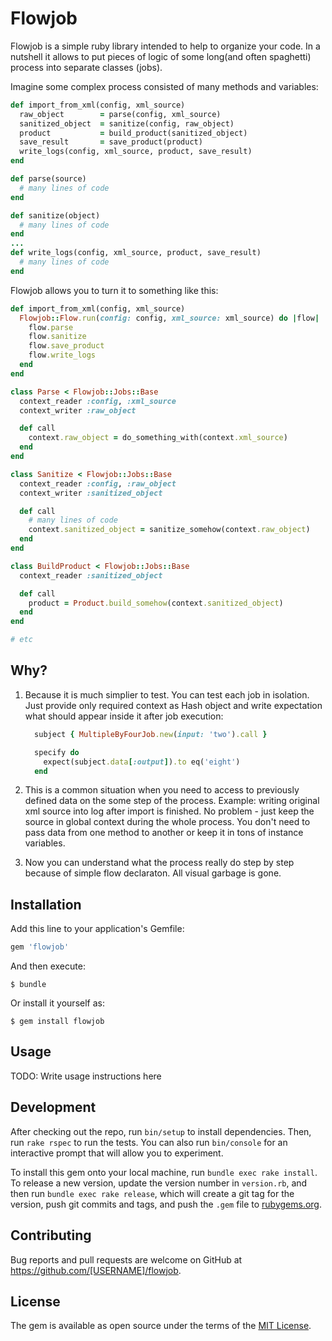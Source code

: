 # Flowjob

Flowjob is a simple ruby library intended to help to organize your code. In a nutshell it allows to put pieces of logic of some long(and often spaghetti) process into separate classes (jobs).

Imagine some complex process consisted of many methods and variables:

```ruby
def import_from_xml(config, xml_source)
  raw_object        = parse(config, xml_source)
  sanitized_object  = sanitize(config, raw_object)
  product           = build_product(sanitized_object)
  save_result       = save_product(product)
  write_logs(config, xml_source, product, save_result)
end

def parse(source)
  # many lines of code
end

def sanitize(object)
  # many lines of code
end
...
def write_logs(config, xml_source, product, save_result)
  # many lines of code
end
```

Flowjob allows you to turn it to something like this:
```ruby
def import_from_xml(config, xml_source)
  Flowjob::Flow.run(config: config, xml_source: xml_source) do |flow|
    flow.parse
    flow.sanitize
    flow.save_product
    flow.write_logs
  end
end

class Parse < Flowjob::Jobs::Base
  context_reader :config, :xml_source
  context_writer :raw_object

  def call
    context.raw_object = do_something_with(context.xml_source)
  end
end

class Sanitize < Flowjob::Jobs::Base
  context_reader :config, :raw_object
  context_writer :sanitized_object

  def call
    # many lines of code
    context.sanitized_object = sanitize_somehow(context.raw_object)
  end
end

class BuildProduct < Flowjob::Jobs::Base
  context_reader :sanitized_object

  def call
    product = Product.build_somehow(context.sanitized_object)
  end
end

# etc
```
## Why?
1. Because it is much simplier to test. You can test each job in isolation. Just provide only required context as Hash object and write expectation what should appear inside it after job execution:

    ```ruby
      subject { MultipleByFourJob.new(input: 'two').call }

      specify do
        expect(subject.data[:output]).to eq('eight')
      end
    ```
2. This is a common situation when you need to access to previously defined data on the some step of the process. Example: writing original xml source into log after import is finished. No problem - just keep the source in global context during the whole process. You don't need to pass data from one method to another or keep it in tons of instance variables.

3. Now you can understand what the process really do step by step because of simple flow declaraton. All visual garbage is gone.

## Installation

Add this line to your application's Gemfile:

```ruby
gem 'flowjob'
```

And then execute:

    $ bundle

Or install it yourself as:

    $ gem install flowjob

## Usage

TODO: Write usage instructions here

## Development

After checking out the repo, run `bin/setup` to install dependencies. Then, run `rake rspec` to run the tests. You can also run `bin/console` for an interactive prompt that will allow you to experiment.

To install this gem onto your local machine, run `bundle exec rake install`. To release a new version, update the version number in `version.rb`, and then run `bundle exec rake release`, which will create a git tag for the version, push git commits and tags, and push the `.gem` file to [rubygems.org](https://rubygems.org).

## Contributing

Bug reports and pull requests are welcome on GitHub at https://github.com/[USERNAME]/flowjob.


## License

The gem is available as open source under the terms of the [MIT License](http://opensource.org/licenses/MIT).
